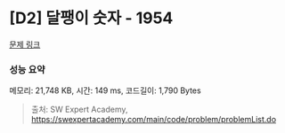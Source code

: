 # [D2] 달팽이 숫자 - 1954 

[문제 링크](https://swexpertacademy.com/main/code/problem/problemDetail.do?contestProbId=AV5PobmqAPoDFAUq) 

### 성능 요약

메모리: 21,748 KB, 시간: 149 ms, 코드길이: 1,790 Bytes



> 출처: SW Expert Academy, https://swexpertacademy.com/main/code/problem/problemList.do